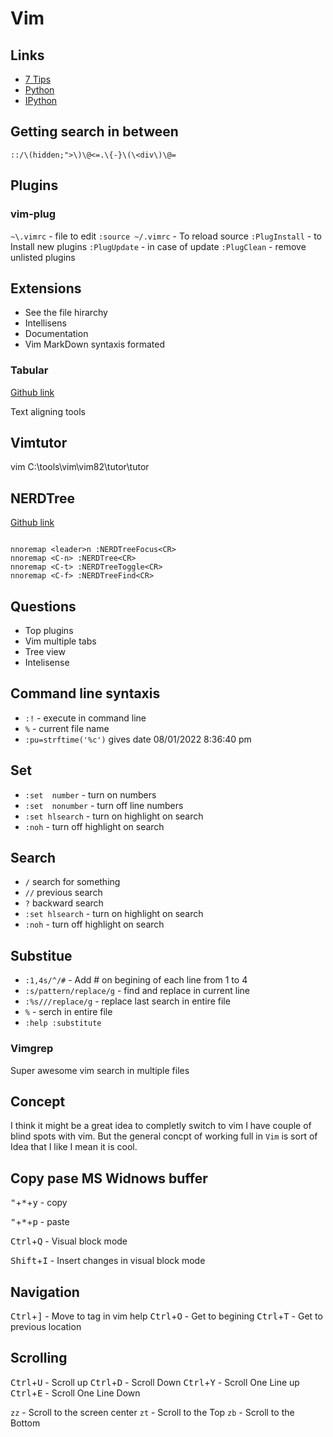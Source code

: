 # Vim

## Links

- [7 Tips](https://www.freecodecamp.org/news/7-vim-tips-that-changed-my-life/)
- [Python](https://www.vimfromscratch.com/articles/vim-for-python/)
- [IPython](https://pythonawesome.com/seamlessly-run-python-code-from-vim-in-ipython/#installation)

## Getting search in between <div>


```vim
::/\(hidden;">\)\@<=.\{-}\(\<div\)\@=
```

## Plugins


### vim-plug

`~\.vimrc` - file to edit
`:source ~/.vimrc` - To reload source
`:PlugInstall` - to Install new plugins
`:PlugUpdate` - in case of update
`:PlugClean` - remove unlisted plugins

## Extensions

- See the file hirarchy
- Intellisens
- Documentation
- Vim MarkDown syntaxis formated

### Tabular

[Github link](https://github.com/godlygeek/tabular)

Text aligning tools

## Vimtutor

vim C:\tools\vim\vim82\tutor\tutor

## NERDTree

[Github link](https://github.com/preservim/nerdtree)
```vim

nnoremap <leader>n :NERDTreeFocus<CR>
nnoremap <C-n> :NERDTree<CR>
nnoremap <C-t> :NERDTreeToggle<CR>
nnoremap <C-f> :NERDTreeFind<CR>

```
## Questions

- Top plugins
- Vim multiple tabs
- Tree view 
- Intelisense

## Command line syntaxis
 
 - `:!` - execute in command line
 - `%` - current file name
 - `:pu=strftime('%c')` gives date 08/01/2022 8:36:40 pm

## Set
 - `:set  number` - turn on numbers
 - `:set  nonumber` - turn off line numbers
 - `:set hlsearch` - turn on highlight on search
 - `:noh` - turn off highlight on search

## Search

 - `/`  search for something
 - `//` previous search
 - `?`  backward search
 - `:set hlsearch` - turn on highlight on search
 - `:noh` - turn off highlight on search

## Substitue

 - `:1,4s/^/#` - Add # on begining of each line from 1 to 4
 - `:s/pattern/replace/g` - find and replace in current line
 - `:%s///replace/g` - replace last search in entire file
 - `%` - serch in entire file
 - `:help :substitute`

### Vimgrep

Super awesome vim search in multiple files


## Concept 

 I think it might be a great idea to completly switch to vim
 I have couple of blind spots with vim. But the general concpt of working full in `Vim` is sort of Idea that I like I mean it is cool.

## Copy pase MS Widnows buffer

<kbd>"</kbd>+<kbd>\*</kbd>+<kbd>y</kbd> - copy

<kbd>"</kbd>+<kbd>\*</kbd>+<kbd>p</kbd> - paste 

<kbd>Ctrl</kbd>+<kbd>Q</kbd> - Visual block mode 

<kbd>Shift</kbd>+<kbd>I</kbd> -  Insert changes in visual block mode

## Navigation

<kbd>Ctrl</kbd>+<kbd>]</kbd> - Move to tag in vim help
<kbd>Ctrl</kbd>+<kbd>O</kbd> - Get to begining
<kbd>Ctrl</kbd>+<kbd>T</kbd> - Get to previous location

## Scrolling

<kbd>Ctrl</kbd>+<kbd>U</kbd> - Scroll up 
<kbd>Ctrl</kbd>+<kbd>D</kbd> - Scroll Down
<kbd>Ctrl</kbd>+<kbd>Y</kbd> - Scroll One Line up 
<kbd>Ctrl</kbd>+<kbd>E</kbd> - Scroll One Line Down

`zz` - Scroll to the screen center
`zt` - Scroll to the Top
`zb` - Scroll to the Bottom

